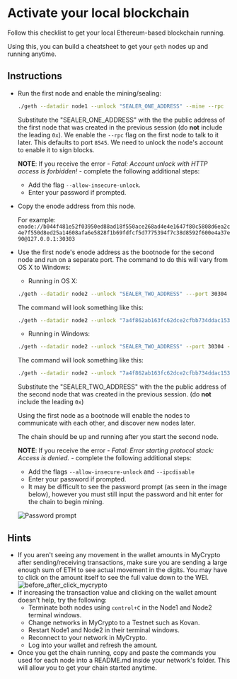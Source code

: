 # Activate your local blockchain

Follow this checklist to get your local Ethereum-based blockchain running.

Using this, you can build a cheatsheet to get your `geth` nodes up and running anytime.

## Instructions

* Run the first node and enable the mining/sealing:

  ```bash
  ./geth --datadir node1 --unlock "SEALER_ONE_ADDRESS" --mine --rpc
  ```

  Substitute the "SEALER_ONE_ADDRESS" with the the public address of the first node that was created in the previous session (do **not** include the leading `0x`). We enable the `--rpc` flag on the first node to talk to it later. This defaults to port `8545`.
  We need to unlock the node's account to enable it to sign blocks.

  **NOTE**: If you receive the error - _Fatal: Account unlock with HTTP access is forbidden!_ - complete the following additional steps:
  * Add the flag `--allow-insecure-unlock`.
  * Enter your password if prompted.

* Copy the enode address from this node.

  For example:
  `enode://b044f481e52f03950ed88ad18f550ace268ad4e4e1647f80c5808d6ea2c4e7f550d8ed25a14608afa6e5828f1b69fdfcf5d7775394f7c38d8592f600e4a37e90@127.0.0.1:30303`

* Use the first node's enode address as the bootnode for the second node and run on a separate port. The command to do this will vary from OS X to Windows:

    * Running in OS X:

    ```bash
    ./geth --datadir node2 --unlock "SEALER_TWO_ADDRESS" ---port 30304 --bootnodes "enode://SEALER_ONE_ENODE_ADDRESS@127.0.0.1:30303"
    ```

    The command will look something like this:

    ```bash
    ./geth --datadir node2 --unlock "7a4f862ab163fc62dce2cfbb734ddac153c5e8cc" --port 30304 --bootnodes "enode://b044f481e52f03950ed88ad18f550ace268ad4e4e1647f80c5808d6ea2c4e7f550d8ed25a14608afa6e5828f1b69fdfcf5d7775394f7c38d8592f600e4a37e90@127.0.0.1:30303"
    ```

    * Running in Windows:

    ```bash
    ./geth --datadir node2 --unlock "SEALER_TWO_ADDRESS" --port 30304 --bootnodes "enode://SEALER_ONE_ENODE_ADDRESS@127.0.0.1:30303" --ipcdisable
    ```

    The command will look something like this:

    ```bash
    ./geth --datadir node2 --unlock "7a4f862ab163fc62dce2cfbb734ddac153c5e8cc" --port 30304 --bootnodes "enode://b044f481e52f03950ed88ad18f550ace268ad4e4e1647f80c5808d6ea2c4e7f550d8ed25a14608afa6e5828f1b69fdfcf5d7775394f7c38d8592f600e4a37e90@127.0.0.1:30303" --ipcdisable
    ```

  Substitute the "SEALER_TWO_ADDRESS" with the the public address of the second node that was created in the previous session. (do **not** include the leading `0x`)

  Using the first node as a bootnode will enable the nodes to communicate with each other, and discover new nodes later.

  The chain should be up and running after you start the second node.

  **NOTE**: If you receive the error - _Fatal: Error starting protocol stack: Access is denied._ - complete the following additional steps:
  * Add the flags `--allow-insecure-unlock` and `--ipcdisable`
  * Enter your password if prompted.
  * It may be difficult to see the password prompt (as seen in the image below), however you must still input the password and hit enter for the chain to begin mining.

  ![Password prompt](./Images/password-prompt.png)

## Hints

* If you aren't seeing any movement in the wallet amounts in MyCrypto after sending/receiving transactions, make sure you are sending a large enough sum of ETH to see actual movement in the digits. You may have to click on the amount itself to see the full value down to the WEI.
    ![before_after_click_mycrypto](../../Images/before_after_click_mycrypto.png)
* If increasing the transaction value and clicking on the wallet amount doesn't help, try the following:
    * Terminate both nodes using `control+C` in the Node1 and Node2 terminal windows.
    * Change networks in MyCrypto to a Testnet such as Kovan.
    * Restart Node1 and Node2 in their terminal windows.
    * Reconnect to your network in MyCrypto.
    * Log into your wallet and refresh the amount.
* Once you get the chain running, copy and paste the commands you used for each node into a README.md inside your network's folder. This will allow you to get your chain started anytime.
